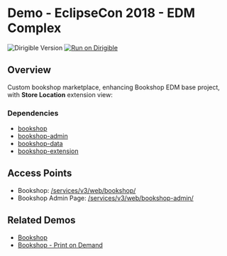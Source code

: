# Demo - EclipseCon 2018 - EDM Complex
![Dirigible Version](https://img.shields.io/badge/dirigible%20version-3.x-green.svg)  [![Run on Dirigible](https://img.shields.io/badge/run%20on-dirigible-blue.svg)](http://dirigible.eclipse.org/services/v3/web/ide-deploy-manager/index.html?repository=https://github.com/dirigiblelabs/demo-eclipsecon2018-edm-complex.git&uri=/services/v3/web/bookshop/)

## Overview
Custom bookshop marketplace, enhancing Bookshop EDM base project, with **Store Location** extension view:


### Dependencies
- [bookshop](https://github.com/dirigiblelabs/demo-eclipsecon2018-edm-bookshop)
- [bookshop-admin](https://github.com/dirigiblelabs/demo-eclipsecon2018-edm-bookshop-admin)
- [bookshop-data](https://github.com/dirigiblelabs/demo-eclipsecon2018-edm-bookshop-data)
- [bookshop-extension](https://github.com/dirigiblelabs/demo-eclipsecon2018-edm-bookshop-extension)

## Access Points
- Bookshop: [/services/v3/web/bookshop/](http://localhost:8080/services/v3/web/bookshop/)
- Bookshop Admin Page: [/services/v3/web/bookshop-admin/](http://localhost:8080/services/v3/web/bookshop-admin/)

## Related Demos
- [Bookshop](https://github.com/dirigiblelabs/demo-eclipsecon2018-edm)
- [Bookshop - Print on Demand](https://github.com/dirigiblelabs/demo-eclipsecon2018-bpm)
